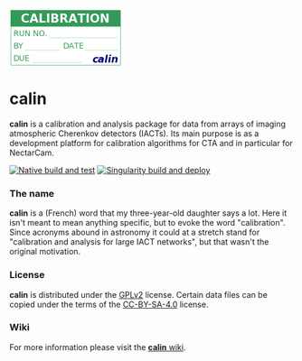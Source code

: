 ![calin logo](https://raw.githubusercontent.com/llr-cta/calin/master/assets/calin_200x100.png)

# calin #

__calin__ is a calibration and analysis package for data from arrays
  of imaging atmospheric Cherenkov detectors (IACTs). Its main purpose
  is as a development platform for calibration algorithms for CTA and
  in particular for NectarCam.

[![Native build and test](https://github.com/sfegan/calin/actions/workflows/native-build-and-test.yml/badge.svg)](https://github.com/sfegan/calin/actions/workflows/native-build-and-test.yml)
[![Singularity build and deploy](https://github.com/sfegan/calin/actions/workflows/singularity-build-and-deploy.yml/badge.svg)](https://github.com/sfegan/calin/actions/workflows/singularity-build-and-deploy.yml)

### The name ###

__calin__ is a (French) word that my three-year-old daughter says a
  lot. Here it isn't meant to mean anything specific, but to evoke the
  word "calibration". Since acronyms abound in astronomy it could at a
  stretch stand for "calibration and analysis for large IACT
  networks", but that wasn't the original motivation.

### License ###

__calin__ is distributed under the [GPLv2](LICENSE.md) license.
Certain data files can be copied under the terms of the
[CC-BY-SA-4.0](data/LICENSE.md) license.

### Wiki ###

For more information please visit the [__calin__ wiki](https://github.com/llr-cta/calin/wiki).
